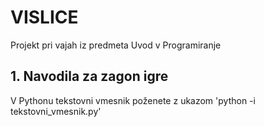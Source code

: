 # VISLICE 
Projekt pri vajah iz predmeta Uvod v Programiranje

## 1. Navodila za zagon igre
V Pythonu tekstovni vmesnik poženete z ukazom 'python -i tekstovni_vmesnik.py'